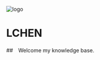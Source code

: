 <!-- ![logo](https://docsify.js.org/_media/icon.svg) -->
![logo](/airplane.svg)

# LCHEN

##　Welcome my knowledge base.


